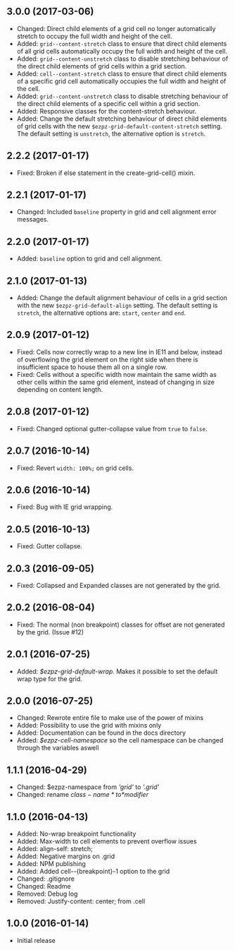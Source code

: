 ## 3.0.0 (2017-03-06)
- Changed: Direct child elements of a grid cell no longer automatically stretch to occupy the full width and height of the cell.
- Added: `grid--content-stretch` class to ensure that direct child elements of all grid cells automatically occupy the full width and height of the cell.
- Added: `grid--content-unstretch` class to disable stretching behaviour of the direct child elements of grid cells within a grid section.
- Added: `cell--content-stretch` class to ensure that direct child elements of a specific grid cell automatically occupies the full width and height of the cell.
- Added: `grid--content-unstretch` class to disable stretching behaviour of the direct child elements of a specific cell within a grid section.
- Added: Responsive classes for the content-stretch behaviour.
- Added: Change the default stretching behaviour of direct child elements of grid cells with the new `$ezpz-grid-default-content-stretch` setting. The default setting is `unstretch`, the alternative option is `stretch`.

## 2.2.2 (2017-01-17)
- Fixed: Broken if else statement in the create-grid-cell() mixin.

## 2.2.1 (2017-01-17)
- Changed: Included `baseline` property in grid and cell alignment error messages.

## 2.2.0 (2017-01-17)
- Added: `baseline` option to grid and cell alignment.

## 2.1.0 (2017-01-13)
- Added: Change the default alignment behaviour of cells in a grid section with the new `$ezpz-grid-default-align` setting. The default setting is `stretch`, the alternative options are: `start`, `center` and `end`.

## 2.0.9 (2017-01-12)
- Fixed: Cells now correctly wrap to a new line in IE11 and below, instead of overflowing the grid element on the right side when there is insufficient space to house them all on a single row.
- Fixed: Cells without a specific width now maintain the same width as other cells within the same grid element, instead of changing in size depending on content length.

## 2.0.8 (2017-01-12)
- Fixed: Changed optional gutter-collapse value from `true` to `false`.

## 2.0.7 (2016-10-14)
- Fixed: Revert `width: 100%;` on grid cells.

## 2.0.6 (2016-10-14)
- Fixed: Bug with IE grid wrapping.

## 2.0.5 (2016-10-13)
- Fixed: Gutter collapse.

## 2.0.3 (2016-09-05)
- Fixed: Collapsed and Expanded classes are not generated by the grid.

## 2.0.2 (2016-08-04)
- Fixed: The normal (non breakpoint) classes for offset are not generated by the grid. (Issue #12)

## 2.0.1 (2016-07-25)
- Added: *$ezpz-grid-default-wrap*. Makes it possible to set the default wrap type for the grid.

## 2.0.0 (2016-07-25)
- Changed: Rewrote entire file to make use of the power of mixins
- Added: Possibility to use the grid with mixins only
- Added: Documentation can be found in the docs directory
- Added: *$ezpz-cell-namespace* so the cell namespace can be changed through the variables aswell

## 1.1.1 (2016-04-29)
- Changed: $ezpz-namespace from *'grid'* to *'.grid'*
- Changed: rename *$class-name* to *$modifier*

## 1.1.0 (2016-04-13)
- Added: No-wrap breakpoint functionality
- Added: Max-width to cell elements to prevent overflow issues
- Added: align-self: stretch;
- Added: Negative margins on .grid
- Added: NPM publishing
- Added: Added cell--{breakpoint}-1 option to the grid
- Changed: .gitignore
- Changed: Readme
- Removed: Debug log
- Removed: Justify-content: center; from .cell

## 1.0.0 (2016-01-14)
- Initial release
